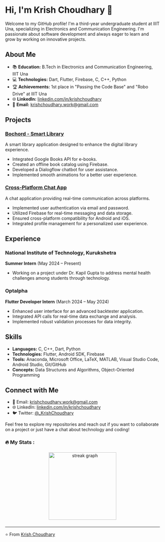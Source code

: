 # Hi, I'm Krish Choudhary 👋

Welcome to my GitHub profile! I'm a third-year undergraduate student at IIIT Una, specializing in Electronics and Communication Engineering. I'm passionate about software development and always eager to learn and grow by working on innovative projects.

## About Me

- 📚 **Education:** B.Tech in Electronics and Communication Engineering, IIIT Una
- 💻 **Technologies:** Dart, Flutter, Firebase, C, C++, Python
- 🏆 **Achievements:** 1st place in "Passing the Code Base" and "Robo Drive" at IIIT Una
- 🌐 **LinkedIn:** [linkedin.com/in/krishchoudhary](https://www.linkedin.com/in/krishchoudhary)
- 📧 **Email:** [krishchoudhary.work@gmail.com](mailto:krishchoudhary.work@gmail.com)

## Projects

### [Bochord - Smart Library](https://github.com/Krish-Choudhary/Bochord-Smart-Library)
A smart library application designed to enhance the digital library experience.
- Integrated Google Books API for e-books.
- Created an offline book catalog using Firebase.
- Developed a Dialogflow chatbot for user assistance.
- Implemented smooth animations for a better user experience.

### [Cross-Platform Chat App](https://github.com/Krish-Choudhary/chat_app)
A chat application providing real-time communication across platforms.
- Implemented user authentication via email and password.
- Utilized Firebase for real-time messaging and data storage.
- Ensured cross-platform compatibility for Android and iOS.
- Integrated profile management for a personalized user experience.

## Experience

### National Institute of Technology, Kurukshetra
**Summer Intern** (May 2024 – Present)
- Working on a project under Dr. Kapil Gupta to address mental health challenges among students through technology.

### Optalpha
**Flutter Developer Intern** (March 2024 – May 2024)
- Enhanced user interface for an advanced backtester application.
- Integrated API calls for real-time data exchange and analysis.
- Implemented robust validation processes for data integrity.

## Skills

- **Languages:** C, C++, Dart, Python
- **Technologies:** Flutter, Android SDK, Firebase
- **Tools:** Anaconda, Microsoft Office, LaTeX, MATLAB, Visual Studio Code, Android Studio, Git/GitHub
- **Concepts:** Data Structures and Algorithms, Object-Oriented Programming

## Connect with Me

- 📧 Email: [krishchoudhary.work@gmail.com](mailto:krishchoudhary.work@gmail.com)
- 🌐 LinkedIn: [linkedin.com/in/krishchoudhary](https://www.linkedin.com/in/krishchoudhary)
- 🐦 Twitter: [@_KrishChoudhary](https://twitter.com/_KrishChoudhary)

Feel free to explore my repositories and reach out if you want to collaborate on a project or just have a chat about technology and coding!

###

<h3 align="left">🔥   My Stats :</h3>

###

<div align="center">
  <img src="https://streak-stats.demolab.com?user=Krish-Choudhary&locale=en&mode=daily&theme=dark&hide_border=false&border_radius=5&order=3" height="220" alt="streak graph"  />
</div>

###

---

⭐️ From [Krish Choudhary](https://github.com/Krish-Choudhary)
